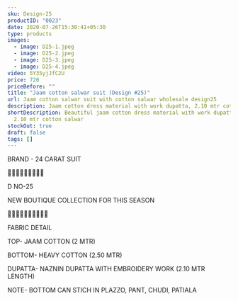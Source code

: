 ```yaml
---
sku: Design-25
productID: "0023"
date: 2020-07-26T15:30:41+05:30
type: products
images:
  - image: D25-1.jpeg
  - image: D25-2.jpeg
  - image: D25-3.jpeg
  - image: D25-4.jpeg
video: 5Y35yjJfC2U
price: 720
priceBefore: ""
title: "Jaam cotton salwar suit (Design #25)"
url: Jaam cotton salwar suit with cotton salwar wholesale design25
description: Jaam cotton dress material with work dupatta, 2.10 mtr cotton salwar
shortDescription: Beautiful jaam cotton dress material with work dupatta and
  2.10 mtr cotton salwar
stockOut: true
draft: false
tags: []
---
```

BRAND - 24 CARAT SUIT

💐💐💐💐💐💐💐💐💐

D NO-25

NEW BOUTIQUE COLLECTION FOR THIS SEASON

🌷🌷🌷🌷🌷🌷🌷🌷🌷🌷

FABRIC DETAIL

TOP- JAAM COTTON (2 MTR)

BOTTOM- HEAVY COTTON  (2.50 MTR)

DUPATTA- NAZNIN DUPATTA WITH EMBROIDERY WORK (2.10 MTR LENGTH)

NOTE- BOTTOM CAN STICH IN PLAZZO, PANT, CHUDI, PATIALA